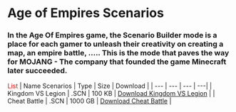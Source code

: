 # **Age of Empires Scenarios**<br>
### In the Age Of Empires game, the Scenario Builder mode is a place for each gamer to unleash their creativity on creating a map, an empire battle, ..... This is the mode that paves the way for MOJANG - The company that founded the game Minecraft later succeeded.
<span style="color:red;">List</span>
| Name Scenarios | Type | Size | Download |
| --- | --- | --- | ---|
| Kingdom VS Legion | .SCN | 100 KB | [Download Kingdom VS Legion](https://link-url-here.org) |
| Cheat Battle | .SCN | 1000 GB | [Download Cheat Battle](https://link-url-here.org) |
<!-- -->
